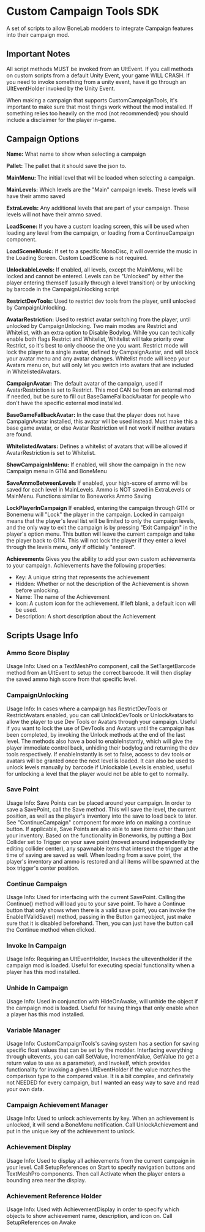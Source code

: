 # Custom Campaign Tools SDK
A set of scripts to allow BoneLab modders to integrate Campaign features into their campaign mod.

## Important Notes
All script methods MUST be invoked from an UltEvent. If you call methods on custom scripts from a default Unity Event, your game WILL CRASH. If you need to invoke something from a unity event, have it go through an UltEventHolder invoked by the Unity Event.

When making a campaign that supports CustomCampaignTools, it's important to make sure that most things work without the mod installed. If something relies too heavily on the mod (not recommended) you should include a disclaimer for the player in-game. 

## Campaign Options
**Name:** What name to show when selecting a campaign

**Pallet:** The pallet that it should save the json to.

**MainMenu:** The initial level that will be loaded when selecting a campaign.

**MainLevels:** Which levels are the "Main" campaign levels. These levels will have their ammo saved

**ExtraLevels:** Any additional levels that are part of your campaign. These levels will not have their ammo saved.

**LoadScene:** If you have a custom loading screen, this will be used when loading any level from the campaign, or loading from a ContinueCampaign component.

**LoadSceneMusic:** If set to a specific MonoDisc, it will override the music in the Loading Screen. Custom LoadScene is not required.

**UnlockableLevels:** If enabled, all levels, except the MainMenu, will be locked and cannot be entered. Levels can be "Unlocked" by either the player entering themself (usually through a level transition) or by unlocking by barcode in the CampaignUnlocking script

**RestrictDevTools:** Used to restrict dev tools from the player, until unlocked by CampaignUnlocking.

**AvatarRestriction:** Used to restrict avatar switching from the player, until unlocked by CampaignUnlocking. Two main modes are Restrict and Whitelist, with an extra option to Disable Bodylog. While you can techically enable both flags Restrict and Whitelist, Whitelist will take priority over Restrict, so it's best to only choose the one you want. Restrict mode will lock the player to a single avatar, defined by CampaignAvatar, and will block your avatar menu and any avatar changes. Whitelist mode will keep your Avatars menu on, but will only let you switch into avatars that are included in WhitelistedAvatars.

**CampaignAvatar:** The default avatar of the campaign, used if AvatarRestriction is set to Restrict. This mod CAN be from an external mod if needed, but be sure to fill out BaseGameFallbackAvatar for people who don't have the specific external mod installed.

**BaseGameFallbackAvatar:** In the case that the player does not have CampaignAvatar installed, this avatar will be used instead. Must make this a base game avatar, or else Avatar Restriction will not work if neither avatars are found.

**WhitelistedAvatars:** Defines a whitelist of avatars that will be allowed if AvatarRestriction is set to Whitelist. 

**ShowCampaignInMenu:** If enabled, will show the campaign in the new Campaign menu in G114 and BoneMenu

**SaveAmmoBetweenLevels** If enabled, your high-score of ammo will be saved for each level in MainLevels. Ammo is NOT saved in ExtraLevels or MainMenu. Functions similar to Boneworks Ammo Saving

**LockPlayerInCampaign** If enabled, entering the campaign through G114 or Bonemenu will "Lock" the player in the campaign. Locked in campaign means that the player's level list will be limited to only the campaign levels, and the only way to exit the campaign is by pressing "Exit Campaign" in the player's option menu. This button will leave the current campaign and take the player back to G114. This will not lock the player if they enter a level through the levels menu, only if officially "entered".

**Achievements** Gives you the ability to add your own custom achievements to your campaign. Achievements have the following properties:
 - Key: A unique string that represents the achievement
 - Hidden: Whether or not the description of the Achievement is shown before unlocking.
 - Name: The name of the Achievement
 - Icon: A custom icon for the achievement. If left blank, a default icon will be used.
 - Description: A short description about the Achievement


## Scripts Usage Info

### Ammo Score Display
Usage Info: Used on a TextMeshPro component, call the SetTargetBarcode method from an UltEvent to setup the correct barcode. It will then display the saved ammo high score from that specific level.

### CampaignUnlocking
Usage Info: In cases where a campaign has RestrictDevTools or RestrictAvatars enabled, you can call UnlockDevTools or UnlockAvatars to allow the player to use Dev Tools or Avatars through your campaign. Useful if you want to lock the use of DevTools and Avatars until the campaign has been completed, by invoking the Unlock methods at the end of the last level. The methods also have a bool to enableInstantly, which will give the player immediate control back, unhiding their bodylog and returning the dev tools respectively. If enableInstantly is set to false, access to dev tools or avatars will be granted once the next level is loaded. It can also be used to unlock levels manually by barcode if Unlockable Levels is enabled, useful for unlocking a level that the player would not be able to get to normally.

### Save Point
Usage Info: Save Points can be placed around your campaign. In order to save a SavePoint, call the Save method. This will save the level, the current position, as well as the player's inventory into the save to load back to later. See "ContinueCampaign" component for more info on making a continue button.
If applicable, Save Points are also able to save items other than just your inventory. Based on the functionality in Boneworks, by putting a Box Collider set to Trigger on your save point (moved around independently by editing collider center), any spawnable items that intersect the trigger at the time of saving are saved as well. When loading from a save point, the player's inventory and ammo is restored and all items will be spawned at the box trigger's center position.

### Continue Campaign
Usage Info: Used for interfacing with the current SavePoint. Calling the Continue() method will load you to your save point. To have a Continue button that only shows when there is a valid save point, you can invoke the EnableIfValidSave() method, passing in the Button gameobject, just make sure that it is disabled beforehand. Then, you can just have the button call the Continue method when clicked.

### Invoke In Campaign
Usage Info: Requiring an UltEventHolder, Invokes the ulteventholder if the campaign mod is loaded. Useful for executing special functionality when a player has this mod installed.

### Unhide In Campaign
Usage Info: Used in conjunction with HideOnAwake, will unhide the object if the campaign mod is loaded. Useful for having things that only enable when a player has this mod installed.

### Variable Manager
Usage Info: CustomCampaignTools's saving system has a section for saving specific float values that can be set by the modder. Interfacing everything through ultevents, you can call SetValue, IncrementValue, GetValue (to get a return value to use as a parameter), and InvokeIf, which provides functionality for invoking a given UltEventHolder if the value matches the comparison type to the compared value. It is a bit complex, and definately not NEEDED for every campaign, but I wanted an easy way to save and read your own data.

### Campaign Achievement Manager
Usage Info: Used to unlock achievements by key. When an achievement is unlocked, it will send a BoneMenu notification. Call UnlockAchievement and put in the unique key of the achievement to unlock.

### Achievement Display
Usage Info: Used to display all achievements from the current campaign in your level. Call SetupReferences on Start to specify navigation buttons and TextMeshPro components. Then call Activate when the player enters a bounding area near the display.

### Achievement Reference Holder
Usage Info: Used with AchievementDisplay in order to specify which objects to show achievement name, description, and icon on. Call SetupReferences on Awake

